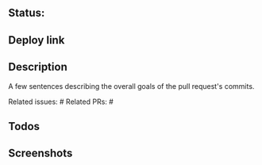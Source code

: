 <!--
WELCOME TO OUR PULL REQUEST TEMPLATE! :partyparrot:
Not all sections apply, feel free to delete as appropriate.
-->

## Status: 
<!--
:rocket: Ready
:construction: In development
:no_entry_sign: Do not merge
-->


## Deploy link
<!--
cd frontend && now --public
TBA: backend deployment
-->


## Description
A few sentences describing the overall goals of the pull request's commits.

Related issues: #<number>
Related PRs: #<number>


## Todos
<!--
- [ ] Tests
- [ ] Documentation
-->


## Screenshots
<!--
MAC: ctrl + shift + cmd + 3 or 4, then paste in the editor
GIFs: Try using Kap
-->
